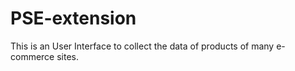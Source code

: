 # PSE-extension


This is an User Interface to collect the data of products of many e-commerce sites.
